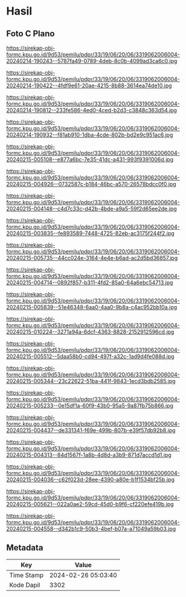 # Hasil

## Foto C Plano

https://sirekap-obj-formc.kpu.go.id/9d53/pemilu/pdpr/33/19/06/20/06/3319062006004-20240214-190243--5787fa49-0789-4deb-8c0b-4099ad3ca6c0.jpg

https://sirekap-obj-formc.kpu.go.id/9d53/pemilu/pdpr/33/19/06/20/06/3319062006004-20240214-190422--4fdf9e61-20ae-4215-8b88-3614ea74de10.jpg

https://sirekap-obj-formc.kpu.go.id/9d53/pemilu/pdpr/33/19/06/20/06/3319062006004-20240214-190812--233fe586-4ed0-4ced-b2d3-c3848c363d54.jpg

https://sirekap-obj-formc.kpu.go.id/9d53/pemilu/pdpr/33/19/06/20/06/3319062006004-20240214-190932--f81ab910-1dba-4cde-802b-bd2e9c951ac6.jpg

https://sirekap-obj-formc.kpu.go.id/9d53/pemilu/pdpr/33/19/06/20/06/3319062006004-20240215-005108--e877a6bc-7e35-41dc-a431-993f9391006d.jpg

https://sirekap-obj-formc.kpu.go.id/9d53/pemilu/pdpr/33/19/06/20/06/3319062006004-20240215-004926--0732587c-b184-46bc-a570-26578bdcc0f0.jpg

https://sirekap-obj-formc.kpu.go.id/9d53/pemilu/pdpr/33/19/06/20/06/3319062006004-20240215-004148--c4d7c33c-d42b-4bde-a9a5-59f2d65ee2de.jpg

https://sirekap-obj-formc.kpu.go.id/9d53/pemilu/pdpr/33/19/06/20/06/3319062006004-20240215-003835--fe893589-7448-4725-82eb-ac3175f244f2.jpg

https://sirekap-obj-formc.kpu.go.id/9d53/pemilu/pdpr/33/19/06/20/06/3319062006004-20240215-005735--44cc024e-3164-4e4e-b6ad-ac2d5bd36857.jpg

https://sirekap-obj-formc.kpu.go.id/9d53/pemilu/pdpr/33/19/06/20/06/3319062006004-20240215-004714--0892f857-b311-4fd2-85a0-64a6ebc54713.jpg

https://sirekap-obj-formc.kpu.go.id/9d53/pemilu/pdpr/33/19/06/20/06/3319062006004-20240215-005839--51e46348-6aa0-4aa0-9b8a-c4ac952bb10a.jpg

https://sirekap-obj-formc.kpu.go.id/9d53/pemilu/pdpr/33/19/06/20/06/3319062006004-20240215-010224--3271a94a-6dcf-4363-8828-2152912596cd.jpg

https://sirekap-obj-formc.kpu.go.id/9d53/pemilu/pdpr/33/19/06/20/06/3319062006004-20240215-005512--5daa58b0-cd94-497f-a32c-1ad9d4fe088d.jpg

https://sirekap-obj-formc.kpu.go.id/9d53/pemilu/pdpr/33/19/06/20/06/3319062006004-20240215-005344--23c22622-51ba-441f-9843-1ecd3bdb2585.jpg

https://sirekap-obj-formc.kpu.go.id/9d53/pemilu/pdpr/33/19/06/20/06/3319062006004-20240215-005233--0e15df1a-60f9-43b0-95a5-9a87fb75b866.jpg

https://sirekap-obj-formc.kpu.go.id/9d53/pemilu/pdpr/33/19/06/20/06/3319062006004-20240215-004437--de331341-f69e-499b-807b-e39f57db92b8.jpg

https://sirekap-obj-formc.kpu.go.id/9d53/pemilu/pdpr/33/19/06/20/06/3319062006004-20240215-004313--84d1567f-1a8b-4d8d-a3b9-871d7accd1d1.jpg

https://sirekap-obj-formc.kpu.go.id/9d53/pemilu/pdpr/33/19/06/20/06/3319062006004-20240215-004036--c62f023d-28ee-4390-a80e-b1f1534bf25b.jpg

https://sirekap-obj-formc.kpu.go.id/9d53/pemilu/pdpr/33/19/06/20/06/3319062006004-20240215-005621--022a0ae2-59cd-45d0-b9f6-cf220efe419b.jpg

https://sirekap-obj-formc.kpu.go.id/9d53/pemilu/pdpr/33/19/06/20/06/3319062006004-20240215-004558--d342b1c9-50b3-4bef-b07a-a71049a59b03.jpg


## Metadata

| Key        | Value               |
| ---------- | ------------------- |
| Time Stamp | 2024-02-26 05:03:40 |
| Kode Dapil | 3302                |



